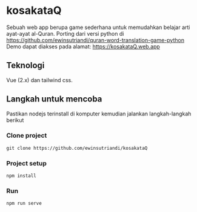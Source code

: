# kosakataQ
Sebuah web app berupa game sederhana untuk memudahkan belajar arti ayat-ayat al-Quran. Porting dari versi python di https://github.com/ewinsutriandi/quran-word-translation-game-python  
Demo dapat diakses pada alamat: https://kosakataQ.web.app

## Teknologi
Vue (2.x) dan tailwind css.

## Langkah untuk mencoba
Pastikan nodejs terinstall di komputer kemudian jalankan langkah-langkah berikut
### Clone project
```
git clone https://github.com/ewinsutriandi/kosakataQ
```
### Project setup
```
npm install
```

### Run
```
npm run serve
```
